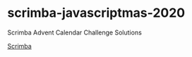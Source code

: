 # scrimba-javascriptmas-2020
Scrimba Advent Calendar Challenge Solutions

[Scrimba](https://scrimba.com/learn/adventcalendar/welcome-to-24-days-of-javascriptmas-cg2QbehG)
